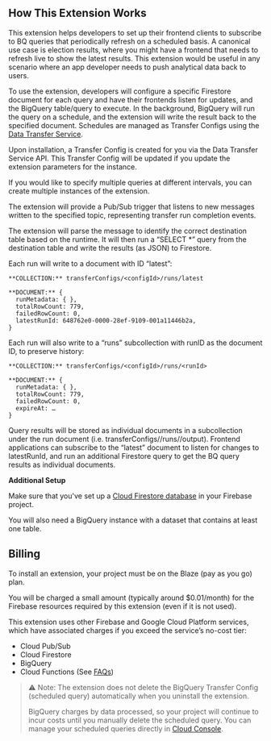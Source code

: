 ## How This Extension Works

This extension helps developers to set up their frontend clients to subscribe to BQ queries that periodically refresh on a scheduled basis. A canonical use case is election results, where you might have a frontend that needs to refresh live to show the latest results. This extension would be useful in any scenario where an app developer needs to push analytical data back to users.

To use the extension, developers will configure a specific Firestore document for each query and have their frontends listen for updates, and the BigQuery table/query to execute. In the background, BigQuery will run the query on a schedule, and the extension will write the result back to the specified document. Schedules are managed as Transfer Configs using the [Data Transfer Service](https://cloud.google.com/bigquery/docs/scheduling-queries).

Upon installation, a Transfer Config is created for you via the Data Transfer Service API. This Transfer Config will be updated if you update the extension parameters for the instance. 

If you would like to specify multiple queries at different intervals, you can create multiple instances of the extension.

The extension will provide a Pub/Sub trigger that listens to new messages written to the specified topic, representing transfer run completion events.

The extension will parse the message to identify the correct destination table based on the runtime. It will then run a “SELECT *” query from the destination table and write the results (as JSON) to Firestore. 

Each run will write to a document with ID “latest”:

```
**COLLECTION:** transferConfigs/<configId>/runs/latest

**DOCUMENT:** {
  runMetadata: { },
  totalRowCount: 779,
  failedRowCount: 0,
  latestRunId: 648762e0-0000-28ef-9109-001a11446b2a,
} 
```

Each run will also write to a “runs” subcollection with runID as the document ID, to preserve history:

```
**COLLECTION:** transferConfigs/<configId>/runs/<runId>

**DOCUMENT:** {
  runMetadata: { },
  totalRowCount: 779,
  failedRowCount: 0,
  expireAt: …
}
```

Query results will be stored as individual documents in a subcollection under the run document (i.e. transferConfigs/<configId>/runs/<runId>/output). Frontend applications can subscribe to the “latest” document to listen for changes to latestRunId, and run an additional Firestore query to get the BQ query results as individual documents.

**Additional Setup**

Make sure that you've set up a [Cloud Firestore database](https://firebase.google.com/docs/firestore/quickstart) in your Firebase project. 

You will also need a BigQuery instance with a dataset that contains at least one table.

## Billing

To install an extension, your project must be on the Blaze (pay as you go) plan.

You will be charged a small amount (typically around $0.01/month) for the Firebase resources required by this extension (even if it is not used).

This extension uses other Firebase and Google Cloud Platform services, which have associated charges if you exceed the service’s no-cost tier:

* Cloud Pub/Sub
* Cloud Firestore
* BigQuery
* Cloud Functions (See [FAQs](https://firebase.google.com/support/faq#extensions-pricing))
  
> :warning: Note: The extension does not delete the BigQuery Transfer Config (scheduled query) automatically when you uninstall the extension. 
> 
> BigQuery charges by data processed, so your project will continue to incur costs until you manually delete the scheduled query. You can manage your scheduled queries directly in [Cloud Console](https://console.cloud.google.com/bigquery/scheduled-queries).
